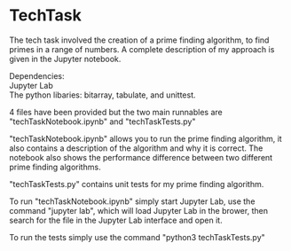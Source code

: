 # TechTask

The tech task involved the creation of a prime finding algorithm, to find primes in a range of numbers. A complete description of my approach is given in the Jupyter notebook. 

Dependencies:  
Jupyter Lab  
The python libaries: bitarray, tabulate, and unittest.  

4 files have been provided but the two main runnables are "techTaskNotebook.ipynb" and "techTaskTests.py"  

"techTaskNotebook.ipynb" allows you to run the prime finding algorithm, it also contains a description of the algorithm and why it is correct. The notebook also shows the performance difference between two different prime finding algorithms.  

"techTaskTests.py" contains unit tests for my prime finding algorithm.  

To run "techTaskNotebook.ipynb" simply start Jupyter Lab, use the command "jupyter lab", which will load Jupyter Lab in the brower, then search for the file in the Jupyter Lab interface and open it.  

To run the tests simply use the command "python3 techTaskTests.py"
